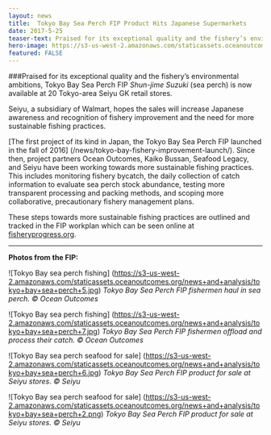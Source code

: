 ```yaml
---
layout: news
title:  Tokyo Bay Sea Perch FIP Product Hits Japanese Supermarkets
date: 2017-5-25
teaser-text: Praised for its exceptional quality and the fishery’s environmental ambitions, Tokyo Bay Sea Perch FIP Shun-jime Suzuki (sea perch) is now available at 20 Tokyo-area Seiyu GK retail stores.
hero-image: https://s3-us-west-2.amazonaws.com/staticassets.oceanoutcomes.org/news+and+analysis/hero+images/tokyo-bay-fip-seiyu-progress-update.jpg
featured: FALSE
---
```

###Praised for its exceptional quality and the fishery’s environmental ambitions, Tokyo Bay Sea Perch FIP *Shun-jime Suzuki* (sea perch) is now available at 20 Tokyo-area Seiyu GK retail stores.

Seiyu, a subsidiary of Walmart, hopes the sales will increase Japanese awareness and recognition of fishery improvement and the need for more sustainable fishing practices. 

[The first project of its kind in Japan, the Tokyo Bay Sea Perch FIP launched in the fall of 2016] (/news/tokyo-bay-fishery-improvement-launch/). Since then, project partners Ocean Outcomes, Kaiko Bussan, Seafood Legacy, and Seiyu have been working towards more sustainable fishing practices. This includes monitoring fishery bycatch, the daily collection of catch information to evaluate sea perch stock abundance, testing more transparent processing and packing methods, and scoping more collaborative, precautionary fishery management plans.

These steps towards more sustainable fishing practices are outlined and tracked in the FIP workplan which can be seen online at <a href="https://fisheryprogress.org/fip-profile/2191/overview" target="_blank">fisheryprogress.org</a>.

---

**Photos from the FIP:**

![Tokyo Bay sea perch fishing]
(https://s3-us-west-2.amazonaws.com/staticassets.oceanoutcomes.org/news+and+analysis/tokyo+bay+sea+perch+5.jpg)
*Tokyo Bay Sea Perch FIP fishermen haul in sea perch. © Ocean Outcomes*

![Tokyo Bay sea perch fishing]
(https://s3-us-west-2.amazonaws.com/staticassets.oceanoutcomes.org/news+and+analysis/tokyo+bay+sea+perch+7.jpg)
*Tokyo Bay Sea Perch FIP fishermen offload and process their catch. © Ocean Outcomes*

![Tokyo Bay sea perch seafood for sale]
(https://s3-us-west-2.amazonaws.com/staticassets.oceanoutcomes.org/news+and+analysis/tokyo+bay+sea+perch+6.jpg)
*Tokyo Bay Sea Perch FIP product for sale at Seiyu stores. © Seiyu*

![Tokyo Bay sea perch seafood for sale]
(https://s3-us-west-2.amazonaws.com/staticassets.oceanoutcomes.org/news+and+analysis/tokyo+bay+sea+perch+2.png)
*Tokyo Bay Sea Perch FIP product for sale at Seiyu stores. © Seiyu*

